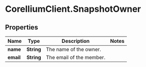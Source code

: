 # CorelliumClient.SnapshotOwner

## Properties

Name | Type | Description | Notes
------------ | ------------- | ------------- | -------------
**name** | **String** | The name of the owner. | 
**email** | **String** | The email of the member. | 


